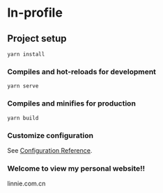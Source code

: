 # ln-profile

## Project setup
```
yarn install
```

### Compiles and hot-reloads for development
```Cancel changes
yarn serve
```

### Compiles and minifies for production
```
yarn build
```

### Customize configuration
See [Configuration Reference](https://cli.vuejs.org/config/).


### Welcome to view my personal website!!
linnie.com.cn
